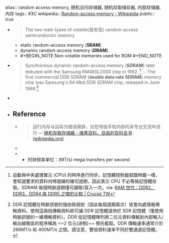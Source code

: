 alias:: random access memory, 随机访问存储器, 随机存取储存器, 内部存储器, 内存
tags:: #3C 
wikipedia:: [Random-access memory - Wikipedia](https://en.wikipedia.org/wiki/Random-access_memory)
public:: true

  - > The two main types of volatile(易失性) random-access semiconductor memory
    - static random-access memory (**SRAM**)
    - dynamic random-access memory (**DRAM**).
    - #+BEGIN_NOTE
      Non-volatile memories used for ROM
      #+END_NOTE
  - > Synchronous dynamic random-access memory (**SDRAM**) later debuted with the Samsung KM48SL2000 chip in 1992. [^SDRAM]
    ...
    The first commercial DDR SDRAM (**double data rate SDRAM**) memory chip was Samsung's 64 Mbit DDR SDRAM chip, released in June 1998.[^DDR]
-
- ## Reference
  - > 运行内存与运存为错误用辞，仅在特指手机内存的非专业交流中流行
    — [随机存取存储器 - 维基百科，自由的百科全书 (wikipedia.org)](https://zh.wikipedia.org/wiki/%E9%9A%8F%E6%9C%BA%E5%AD%98%E5%8F%96%E5%AD%98%E5%82%A8%E5%99%A8#cite_note-1)
  - [^SDRAM]: 自動與中央處理單元 (CPU) 的時序進行同步。記憶體控制器就跟時鐘一樣，會知道要求的資料何時就緒的確切週期，因此表示 CPU 不必等候記憶體存取。SDRAM 每個時脈週期僅可讀取/寫入一次。via: [RAM 世代：DDR2、DDR3、DDR4 與 DDR5 之間的比較 | Crucial TW](https://www.crucial.tw/articles/about-memory/difference-among-ddr2-ddr3-ddr4-and-ddr5-memory)
  - [^DDR]: DDR 記憶體在時脈信號的強拍與弱拍（因此每個週期兩次）皆會向處理器傳輸資料。使用這兩拍傳輸資料即可讓 DDR 記憶體遠快於 SDR 記憶體（僅使用時脈訊號的一緣傳輸資料）。DDR 從記憶體陣列將二位元資料傳輸到內部輸入/輸出緩衝區的程序稱為 ==2 位元(进制)== 預先截取。DDR 傳輸速率通常介於 266MT/s 和 400MT/s 之間。請注意，雙倍資料速率不同於雙通道記憶體。
    - 时钟频率单位：(MT/s) mega transfers per second